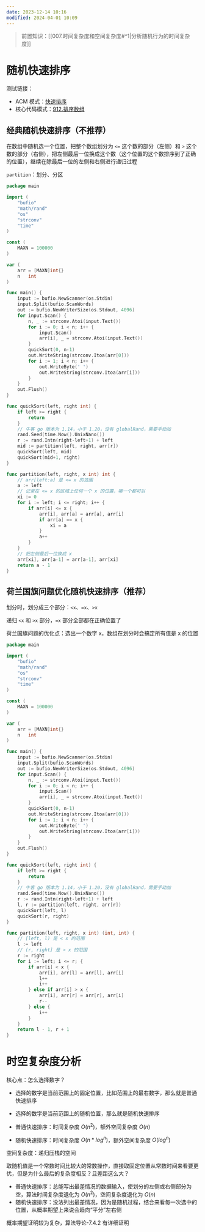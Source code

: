 ```yaml
---
date: 2023-12-14 10:16
modified: 2024-04-01 10:09
---
```


>前置知识：[[007.时间复杂度和空间复杂度#^1|分析随机行为的时间复杂度]]

# 随机快速排序

测试链接：

- ACM 模式：[快速排序](https://www.nowcoder.com/practice/3385982ae71d4a1ca8bf3d03614c0325)
- 核心代码模式：[912.排序数组](https://leetcode.cn/problems/sort-an-array/)

## 经典随机快速排序（不推荐）

在数组中随机选一个位置，把整个数组划分为 `<=` 这个数的部分（左侧）和 `>` 这个数的部分（右侧），把左侧最后一位换成这个数（这个位置的这个数排序到了正确的位置），继续在除最后一位的左侧和右侧进行递归过程

`partition`：划分、分区

```go
package main

import (
	"bufio"
	"math/rand"
	"os"
	"strconv"
	"time"
)

const (
	MAXN = 100000
)

var (
	arr = [MAXN]int{}
	n   int
)

func main() {
	input := bufio.NewScanner(os.Stdin)
	input.Split(bufio.ScanWords)
	out := bufio.NewWriterSize(os.Stdout, 4096)
	for input.Scan() {
		n, _ := strconv.Atoi(input.Text())
		for i := 0; i < n; i++ {
			input.Scan()
			arr[i], _ = strconv.Atoi(input.Text())
		}
		quickSort(0, n-1)
		out.WriteString(strconv.Itoa(arr[0]))
		for i := 1; i < n; i++ {
			out.WriteByte(' ')
			out.WriteString(strconv.Itoa(arr[i]))
		}
	}
    out.Flush()
}

func quickSort(left, right int) {
	if left >= right {
		return
	}
	// 牛客 go 版本为 1.14，小于 1.20，没有 globalRand，需要手动加
	rand.Seed(time.Now().UnixNano())
	r := rand.Intn(right-left+1) + left
	mid := partition(left, right, arr[r])
	quickSort(left, mid)
	quickSort(mid+1, right)
}

func partition(left, right, x int) int {
	// arr[left:a] 是 <= x 的范围
	a := left
	// 记录在 <= x 的区域上任何一个 x 的位置，哪一个都可以
	xi := 0
	for i := left; i <= right; i++ {
		if arr[i] <= x {
			arr[i], arr[a] = arr[a], arr[i]
			if arr[a] == x {
				xi = a
			}
			a++
		}
	}
	// 把左侧最后一位换成 x
	arr[xi], arr[a-1] = arr[a-1], arr[xi]
	return a - 1
}
```

## 荷兰国旗问题优化随机快速排序（推荐）

划分时，划分成三个部分：`<x`、`=x`、`>x`

递归 `<x` 和 `>x` 部分，`=x` 部分全部都在正确位置了

荷兰国旗问题的优化点：选出一个数字 x，数组在划分时会搞定所有值是 x 的位置

```go
package main

import (
	"bufio"
	"math/rand"
	"os"
	"strconv"
	"time"
)

const (
	MAXN = 100000
)

var (
	arr = [MAXN]int{}
	n   int
)

func main() {
	input := bufio.NewScanner(os.Stdin)
	input.Split(bufio.ScanWords)
	out := bufio.NewWriterSize(os.Stdout, 4096)
	for input.Scan() {
		n, _ := strconv.Atoi(input.Text())
		for i := 0; i < n; i++ {
			input.Scan()
			arr[i], _ = strconv.Atoi(input.Text())
		}
		quickSort(0, n-1)
		out.WriteString(strconv.Itoa(arr[0]))
		for i := 1; i < n; i++ {
			out.WriteByte(' ')
			out.WriteString(strconv.Itoa(arr[i]))
		}
	}
	out.Flush()
}

func quickSort(left, right int) {
	if left >= right {
		return
	}
	// 牛客 go 版本为 1.14，小于 1.20，没有 globalRand，需要手动加
	rand.Seed(time.Now().UnixNano())
	r := rand.Intn(right-left+1) + left
	l, r := partition(left, right, arr[r])
	quickSort(left, l)
	quickSort(r, right)
}

func partition(left, right, x int) (int, int) {
	// [left, l) 是 < x 的范围
	l := left
	// (r, right] 是 > x 的范围
	r := right
	for i := left; i <= r; {
		if arr[i] < x {
			arr[i], arr[l] = arr[l], arr[i]
			l++
			i++
		} else if arr[i] > x {
			arr[i], arr[r] = arr[r], arr[i]
			r--
		} else {
			i++
		}
	}
	return l - 1, r + 1
}
```

# 时空复杂度分析

核心点：怎么选择数字？

- 选择的数字是当前范围上的固定位置，比如范围上的最右数字，那么就是普通快速排序
- 选择的数字是当前范围上的随机位置，那么就是随机快速排序

- 普通快速排序：时间复杂度 $O(n^2)$，额外空间复杂度 $O(n)$
- 随机快速排序：时间复杂度 $O(n*log^n)$，额外空间复杂度 $O(log^n)$

空间复杂度：递归压栈的空间

取随机值是一个常数时间比较大的常数操作，直接取固定位置从常数时间来看要更优，但是为什么最后的复杂度相反？且差距这么大？

- 普通快速排序：总能写出最差情况的数据输入，使划分的左侧或右侧部分为空，算法时间复杂度退化为 $O(n^2)$，空间复杂度退化为 $O(n)$
- 随机快速排序：没法列出最差情况，因为是随机过程，结合来看每一次选中的位置，从概率期望上来说会趋向“平分”左右侧

概率期望证明较为复杂，算法导论-7.4.2 有详细证明
